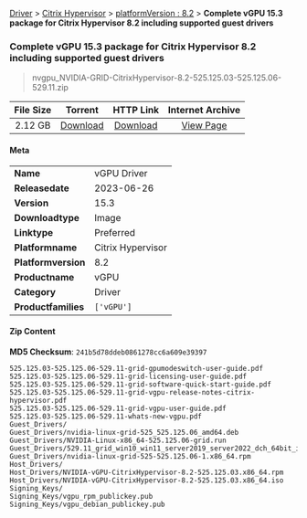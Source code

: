 
[Driver](/README.md)  >  [Citrix Hypervisor](/index/Driver/Citrix_Hypervisor.md)  >  [platformVersion : 8.2](/index/Driver/Citrix_Hypervisor/8.2.md)  >  **Complete vGPU 15.3 package for Citrix Hypervisor 8.2 including supported guest drivers**


###    Complete vGPU 15.3 package for Citrix Hypervisor 8.2 including supported guest drivers

> nvgpu_NVIDIA-GRID-CitrixHypervisor-8.2-525.125.03-525.125.06-529.11.zip   


| **File Size** | **Torrent**  | **HTTP Link** | **Internet Archive** |
|:-------------:|:------------:|:-------------:|:--------------------:|
| 2.12 GB |  [Download](https://archive.org/download/nvgpu_NVIDIA-GRID-CitrixHypervisor-8.2-525.125.03-525.125.06-529.11.zip/nvgpu_NVIDIA-GRID-CitrixHypervisor-8.2-525.125.03-525.125.06-529.11.zip_archive.torrent)       | [Download](https://archive.org/compress/nvgpu_NVIDIA-GRID-CitrixHypervisor-8.2-525.125.03-525.125.06-529.11.zip) | [View Page](https://archive.org/details/nvgpu_NVIDIA-GRID-CitrixHypervisor-8.2-525.125.03-525.125.06-529.11.zip)       |

#### Meta

<table>
<tr><td><strong>Name</strong></td><td>vGPU Driver</td></tr>
<tr><td><strong>Releasedate</strong></td><td>2023-06-26</td></tr>
<tr><td><strong>Version</strong></td><td>15.3</td></tr>
<tr><td><strong>Downloadtype</strong></td><td>Image</td></tr>
<tr><td><strong>Linktype</strong></td><td>Preferred</td></tr>
<tr><td><strong>Platformname</strong></td><td>Citrix Hypervisor</td></tr>
<tr><td><strong>Platformversion</strong></td><td>8.2</td></tr>
<tr><td><strong>Productname</strong></td><td>vGPU</td></tr>
<tr><td><strong>Category</strong></td><td>Driver</td></tr>
<tr><td><strong>Productfamilies</strong></td><td><code>['vGPU']</code></td></tr>
</table>

#### Zip Content

**MD5 Checksum**: `241b5d78ddeb0861278cc6a609e39397`

```text
525.125.03-525.125.06-529.11-grid-gpumodeswitch-user-guide.pdf
525.125.03-525.125.06-529.11-grid-licensing-user-guide.pdf
525.125.03-525.125.06-529.11-grid-software-quick-start-guide.pdf
525.125.03-525.125.06-529.11-grid-vgpu-release-notes-citrix-hypervisor.pdf
525.125.03-525.125.06-529.11-grid-vgpu-user-guide.pdf
525.125.03-525.125.06-529.11-whats-new-vgpu.pdf
Guest_Drivers/
Guest_Drivers/nvidia-linux-grid-525_525.125.06_amd64.deb
Guest_Drivers/NVIDIA-Linux-x86_64-525.125.06-grid.run
Guest_Drivers/529.11_grid_win10_win11_server2019_server2022_dch_64bit_international.exe
Guest_Drivers/nvidia-linux-grid-525-525.125.06-1.x86_64.rpm
Host_Drivers/
Host_Drivers/NVIDIA-vGPU-CitrixHypervisor-8.2-525.125.03.x86_64.rpm
Host_Drivers/NVIDIA-vGPU-CitrixHypervisor-8.2-525.125.03.x86_64.iso
Signing_Keys/
Signing_Keys/vgpu_rpm_publickey.pub
Signing_Keys/vgpu_debian_publickey.pub
```